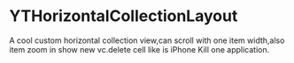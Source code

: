 # YTHorizontalCollectionLayout
A cool custom horizontal collection view,can scroll with one item width,also item zoom in show new vc.delete cell like is iPhone Kill one application.
